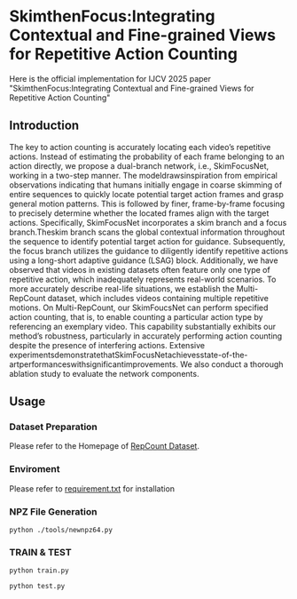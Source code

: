 #  SkimthenFocus:Integrating Contextual and Fine-grained Views for Repetitive Action Counting

Here is the official implementation for IJCV 2025 paper "SkimthenFocus:Integrating Contextual and Fine-grained Views for Repetitive Action Counting" 

## Introduction

 The key to action counting is accurately locating each video’s repetitive actions. Instead of estimating the probability of
 each frame belonging to an action directly, we propose a dual-branch network, i.e., SkimFocusNet, working in a two-step
 manner. The modeldrawsinspiration from empirical observations indicating that humans initially engage in coarse skimming
 of entire sequences to quickly locate potential target action frames and grasp general motion patterns. This is followed by
 finer, frame-by-frame focusing to precisely determine whether the located frames align with the target actions. Specifically,
 SkimFocusNet incorporates a skim branch and a focus branch.Theskim branch scans the global contextual information
 throughout the sequence to identify potential target action for guidance. Subsequently, the focus branch utilizes the guidance
 to diligently identify repetitive actions using a long-short adaptive guidance (LSAG) block. Additionally, we have observed
 that videos in existing datasets often feature only one type of repetitive action, which inadequately represents real-world
 scenarios. To more accurately describe real-life situations, we establish the Multi-RepCount dataset, which includes videos
 containing multiple repetitive motions. On Multi-RepCount, our SkimFoucsNet can perform specified action counting, that
 is, to enable counting a particular action type by referencing an exemplary video. This capability substantially exhibits
 our method’s robustness, particularly in accurately performing action counting despite the presence of interfering actions.
 Extensive experimentsdemonstratethatSkimFocusNetachievesstate-of-the-artperformanceswithsignificantimprovements. We also conduct a thorough ablation study to evaluate the network components. 

## Usage
### Dataset Preparation
Please refer to the Homepage of [RepCount Dataset](https://svip-lab.github.io/dataset/RepCount_dataset.html). 

### Enviroment
Please refer to [requirement.txt](https://github.com/isotopezzq/SkimFocusNet/blob/main/requirement.txt) for installation

### NPZ File Generation
` python ./tools/newnpz64.py `

### TRAIN & TEST
` python train.py `

` python test.py `
